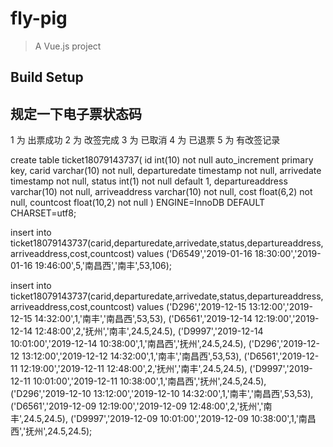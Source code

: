 # fly-pig

> A Vue.js project

## Build Setup

## 规定一下电子票状态码

1 为 出票成功
2 为 改签完成
3 为 已取消
4 为 已退票
5 为 有改签记录

create table ticket18079143737(
  id int(10) not null auto_increment primary key,
  carid varchar(10) not null,
  departuredate timestamp not null,
  arrivedate timestamp not null,
  status int(1) not null default 1,
  departureaddress varchar(10) not null,
  arriveaddress varchar(10) not null,
  cost float(6,2) not null,
  countcost float(10,2) not null
) ENGINE=InnoDB DEFAULT CHARSET=utf8;

insert into ticket18079143737(carid,departuredate,arrivedate,status,departureaddress,arriveaddress,cost,countcost)
values
('D6549','2019-01-16 18:30:00','2019-01-16 19:46:00',5,'南昌西','南丰',53,106);

insert into ticket18079143737(carid,departuredate,arrivedate,status,departureaddress,arriveaddress,cost,countcost)
values
('D296','2019-12-15 13:12:00','2019-12-15 14:32:00',1,'南丰','南昌西',53,53),
('D6561','2019-12-14 12:19:00','2019-12-14 12:48:00',2,'抚州','南丰',24.5,24.5),
('D9997','2019-12-14 10:01:00','2019-12-14 10:38:00',1,'南昌西','抚州',24.5,24.5),
('D296','2019-12-12 13:12:00','2019-12-12 14:32:00',1,'南丰','南昌西',53,53),
('D6561','2019-12-11 12:19:00','2019-12-11 12:48:00',2,'抚州','南丰',24.5,24.5),
('D9997','2019-12-11 10:01:00','2019-12-11 10:38:00',1,'南昌西','抚州',24.5,24.5),
('D296','2019-12-10 13:12:00','2019-12-10 14:32:00',1,'南丰','南昌西',53,53),
('D6561','2019-12-09 12:19:00','2019-12-09 12:48:00',2,'抚州','南丰',24.5,24.5),
('D9997','2019-12-09 10:01:00','2019-12-09 10:38:00',1,'南昌西','抚州',24.5,24.5);